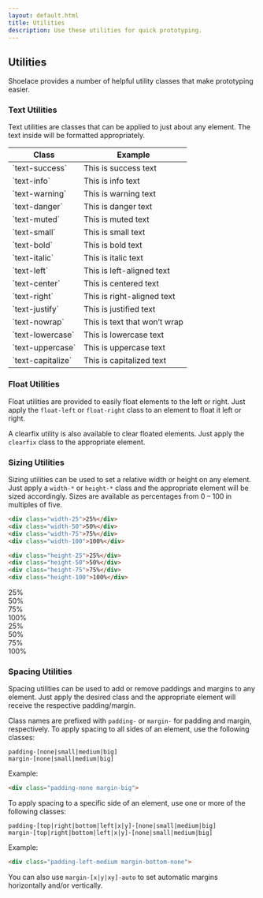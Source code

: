 ```yaml
---
layout: default.html
title: Utilities
description: Use these utilities for quick prototyping.
---
```


## Utilities

Shoelace provides a number of helpful utility classes that make prototyping easier.

### Text Utilities

Text utilities are classes that can be applied to just about any element. The text inside will be
formatted appropriately.

<table class="table">
  <thead>
    <tr>
      <th>Class</th>
      <th>Example</th>
    </tr>
  </thead>
  <tbody>
    <tr>
      <td>`text-success`</td>
      <td class="text-success">This is success text</td>
    </tr>
    <tr>
      <td>`text-info`</td>
      <td class="text-info">This is info text</td>
    </tr>
    <tr>
      <td>`text-warning`</td>
      <td class="text-warning">This is warning text</td>
    </tr>
    <tr>
      <td>`text-danger`</td>
      <td class="text-danger">This is danger text</td>
    </tr>
    <tr>
      <td>`text-muted`</td>
      <td class="text-muted">This is muted text</td>
    </tr>
    <tr>
      <td>`text-small`</td>
      <td class="text-small">This is small text</td>
    </tr>
    <tr>
      <td>`text-bold`</td>
      <td class="text-bold">This is bold text</td>
    </tr>
    <tr>
      <td>`text-italic`</td>
      <td class="text-italic">This is italic text</td>
    </tr>
    <tr>
      <td>`text-left`</td>
      <td class="text-left">This is left-aligned text</td>
    </tr>
    <tr>
      <td>`text-center`</td>
      <td class="text-center">This is centered text</td>
    </tr>
    <tr>
      <td>`text-right`</td>
      <td class="text-right">This is right-aligned text</td>
    </tr>
    <tr>
      <td>`text-justify`</td>
      <td class="text-justify">This is justified text</td>
    </tr>
    <tr>
      <td>`text-nowrap`</td>
      <td class="text-nowrap">This is text that won’t wrap</td>
    </tr>
    <tr>
      <td>`text-lowercase`</td>
      <td class="text-lowercase">This is lowercase text</td>
    </tr>
    <tr>
      <td>`text-uppercase`</td>
      <td class="text-uppercase">This is uppercase text</td>
    </tr>
    <tr>
      <td>`text-capitalize`</td>
      <td class="text-capitalize">This is capitalized text</td>
    </tr>
  </tbody>
</table>

### Float Utilities
Float utilities are provided to easily float elements to the left or right. Just apply the `float-left` or `float-right` class to an element to float it left or right.

A clearfix utility is also available to clear floated elements. Just apply the `clearfix` class to the appropriate element.

### Sizing Utilities

Sizing utilities can be used to set a relative width or height on any element. Just apply a `width-*` or `height-*` class and the appropriate element will be sized accordingly. Sizes are available as percentages from 0 – 100 in multiples of five.

```html
<div class="width-25">25%</div>
<div class="width-50">50%</div>
<div class="width-75">75%</div>
<div class="width-100">100%</div>

<div class="height-25">25%</div>
<div class="height-50">50%</div>
<div class="height-75">75%</div>
<div class="height-100">100%</div>
```

<div class="width-sizing-example">
  <div class="width-25">25%</div>
  <div class="width-50">50%</div>
  <div class="width-75">75%</div>
  <div class="width-100">100%</div>
</div>

<div class="height-sizing-example">
  <div class="height-25">25%</div>
  <div class="height-50">50%</div>
  <div class="height-75">75%</div>
  <div class="height-100">100%</div>
</div>

### Spacing Utilities

Spacing utilities can be used to add or remove paddings and margins to any element. Just apply the desired class and the appropriate element will receive the respective padding/margin.

Class names are prefixed with `padding-` or `margin-` for padding and margin, respectively. To apply spacing to all sides of an element, use the following classes:

```
padding-[none|small|medium|big]
margin-[none|small|medium|big]
```

Example:

```html
<div class="padding-none margin-big">
```

To apply spacing to a specific side of an element, use one or more of the following classes:

```
padding-[top|right|bottom|left|x|y]-[none|small|medium|big]
margin-[top|right|bottom|left|x|y]-[none|small|medium|big]
```

Example:

```html
<div class="padding-left-medium margin-bottom-none">
```

You can also use `margin-[x|y|xy]-auto` to set automatic margins horizontally and/or vertically.

